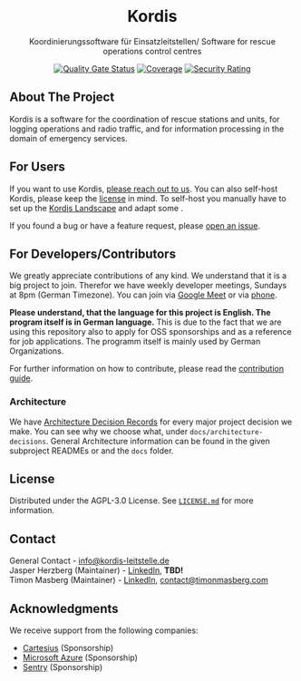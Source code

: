 <br />
<div align="center">

<h1 align="center">Kordis</h3>

Koordinierungssoftware für Einsatzleitstellen/ Software for rescue operations
control centres

[![Quality Gate Status](https://sonarcloud.io/api/project_badges/measure?project=kordis-leitstelle&metric=alert_status)](https://sonarcloud.io/summary/new_code?id=kordis-leitstelle)
[![Coverage](https://sonarcloud.io/api/project_badges/measure?project=kordis-leitstelle&metric=coverage)](https://sonarcloud.io/summary/new_code?id=kordis-leitstelle)
[![Security Rating](https://sonarcloud.io/api/project_badges/measure?project=kordis-leitstelle&metric=security_rating)](https://sonarcloud.io/summary/new_code?id=kordis-leitstelle)

</div>

## About The Project

Kordis is a software for the coordination of rescue stations and units, for
logging operations and radio traffic, and for information processing in the
domain of emergency services.

## For Users

If you want to use Kordis, <a href="mailto:infor@kordis-leitstelle.de">please
reach out to us</a>. You can also self-host Kordis, please keep the
<a href="#license">license</a> in mind. To self-host you manually have to set up
the [Kordis Landscape](docs/landscape.md) and adapt some .

If you found a bug or have a feature request, please
[open an issue](https://github.com/kordis-leitstelle/kordis/issues/new/choose).

## For Developers/Contributors

We greatly appreciate contributions of any kind. We understand that it is a big
project to join. Therefor we have weekly developer meetings, Sundays at 8pm
(German Timezone). You can join via
[Google Meet](https://meet.google.com/tqc-mccd-pur) or via
[phone](https://meet.google.com/tel/tqc-mccd-pur?pin=5845379842628&hs=7).

**Please understand, that the language for this project is English. The program
itself is in German language.** This is due to the fact that we are using this
repository also to apply for OSS sponsorships and as a reference for job
applications. The programm itself is mainly used by German Organizations.

For further information on how to contribute, please read the
[contribution guide](./CONTRIBUTING.md).

### Architecture

We have [Architecture Decision Records](https://adr.github.io/) for every major
project decision we make. You can see why we choose what, under
`docs/architecture-decisions`. General Architecture information can be found in
the given subproject READMEs or and the `docs` folder.

## License

Distributed under the AGPL-3.0 License. See [`LICENSE.md`](./LICENSE.md) for
more information.

## Contact

General Contact - info@kordis-leitstelle.de  
Jasper Herzberg (Maintainer) -
[LinkedIn](https://www.linkedin.com/in/jasperherzberg/), **TBD!**  
Timon Masberg (Maintainer) -
[LinkedIn](https://www.linkedin.com/in/timon-masberg/), contact@timonmasberg.com

## Acknowledgments

We receive support from the following companies:

- [Cartesius](https://cartesius.io/) (Sponsorship)
- [Microsoft Azure](https://azure.microsoft.com/) (Sponsorship)
- [Sentry](https://sentry.com/) (Sponsorship)
